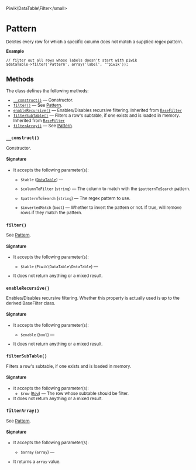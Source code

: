 <small>Piwik\DataTable\Filter\</small>

Pattern
=======

Deletes every row for which a specific column does not match a supplied regex pattern.

**Example**

    // filter out all rows whose labels doesn't start with piwik
    $dataTable->filter('Pattern', array('label', '^piwik'));

Methods
-------

The class defines the following methods:

- [`__construct()`](#__construct) &mdash; Constructor.
- [`filter()`](#filter) &mdash; See [Pattern](/api-reference/Piwik/DataTable/Filter/Pattern).
- [`enableRecursive()`](#enablerecursive) &mdash; Enables/Disables recursive filtering. Inherited from [`BaseFilter`](../../../Piwik/DataTable/BaseFilter.md)
- [`filterSubTable()`](#filtersubtable) &mdash; Filters a row's subtable, if one exists and is loaded in memory. Inherited from [`BaseFilter`](../../../Piwik/DataTable/BaseFilter.md)
- [`filterArray()`](#filterarray) &mdash; See [Pattern](/api-reference/Piwik/DataTable/Filter/Pattern).

<a name="__construct" id="__construct"></a>
<a name="__construct" id="__construct"></a>
### `__construct()`

Constructor.

#### Signature

-  It accepts the following parameter(s):
    - `$table` ([`DataTable`](../../../Piwik/DataTable.md)) &mdash;
      
    - `$columnToFilter` (`string`) &mdash;
       The column to match with the `$patternToSearch` pattern.
    - `$patternToSearch` (`string`) &mdash;
       The regex pattern to use.
    - `$invertedMatch` (`bool`) &mdash;
       Whether to invert the pattern or not. If true, will remove rows if they match the pattern.

<a name="filter" id="filter"></a>
<a name="filter" id="filter"></a>
### `filter()`

See [Pattern](/api-reference/Piwik/DataTable/Filter/Pattern).

#### Signature

-  It accepts the following parameter(s):
    - `$table` (`Piwik\DataTable\DataTable`) &mdash;
      
- It does not return anything or a mixed result.

<a name="enablerecursive" id="enablerecursive"></a>
<a name="enableRecursive" id="enableRecursive"></a>
### `enableRecursive()`

Enables/Disables recursive filtering. Whether this property is actually used
is up to the derived BaseFilter class.

#### Signature

-  It accepts the following parameter(s):
    - `$enable` (`bool`) &mdash;
      
- It does not return anything or a mixed result.

<a name="filtersubtable" id="filtersubtable"></a>
<a name="filterSubTable" id="filterSubTable"></a>
### `filterSubTable()`

Filters a row's subtable, if one exists and is loaded in memory.

#### Signature

-  It accepts the following parameter(s):
    - `$row` ([`Row`](../../../Piwik/DataTable/Row.md)) &mdash;
       The row whose subtable should be filter.
- It does not return anything or a mixed result.

<a name="filterarray" id="filterarray"></a>
<a name="filterArray" id="filterArray"></a>
### `filterArray()`

See [Pattern](/api-reference/Piwik/DataTable/Filter/Pattern).

#### Signature

-  It accepts the following parameter(s):
    - `$array` (`array`) &mdash;
      
- It returns a `array` value.


